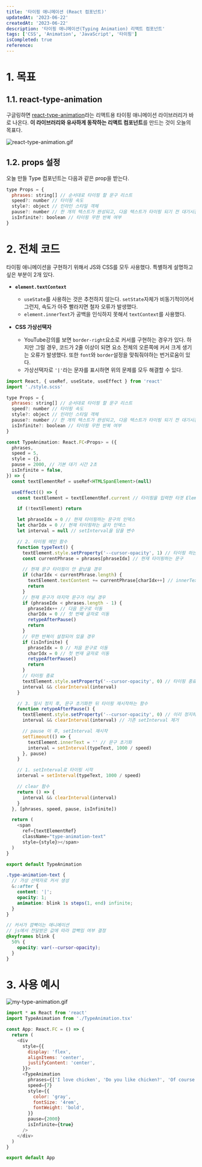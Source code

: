 ```yaml
---
title: '타이핑 애니메이션 (React 컴포넌트)'
updatedAt: '2023-06-22'
createdAt: '2023-06-22'
description: '타이핑 애니메이션(Typing Animation) 리액트 컴포넌트'
tags: ['CSS', 'Animation', 'JavaScript', '타이핑']
isCompleted: true
reference:
---
```


# 1. 목표

## 1.1. react-type-animation

구글링하면 [react-type-animation](https://www.npmjs.com/package/react-type-animation)라는 리액트용 타이핑 애니메이션 라이브러리가 바로 나온다. **이 라이브러리와 유사하게 동작하는 리액트 컴포넌트**를 만드는 것이 오늘의 목표다.

![react-type-animation.gif](./assets/react-type-animation.gif)

## 1.2. props 설정

오늘 만들 Type 컴포넌트는 다음과 같은 prop을 받는다.

```js
type Props = {
  phrases: string[] // 순서대로 타이핑 할 문구 리스트
  speed?: number // 타이핑 속도
  style?: object // 인라인 스타일 객체
  pause?: number // 한 개의 텍스트가 완성되고, 다음 텍스트가 타이핑 되기 전 대기시간
  isInfinite?: boolean // 타이핑 무한 반복 여부
}

```

# 2. 전체 코드

타이핑 애니메이션을 구현하기 위해서 JS와 CSS를 모두 사용했다. 특별하게 설명하고 싶은 부분이 2개 있다.

- **`element.textContext`**

  - `useState`를 사용하는 것은 추천하지 않는다. `setState`자체가 비동기적이어서 그런지, 속도가 아주 빨라지면 철자 오류가 발생했다.
  - `element.innerText`가 공백을 인식하지 못해서 `textContext`를 사용했다.

- **CSS 가상선택자**
  - YouTube강의를 보면 `border-right`요소로 커서를 구현하는 경우가 있다. 하지만 그럴 경우, 코드가 2줄 이상이 되면 요소 전체의 오른쪽에 커서 크게 생기는 오류가 발생했다. 또한 `font`와 `border`설정을 맞춰줘야하는 번거로움이 있다.
  - 가상선택자로 `'|'`라는 문자를 표시하면 위의 문제를 모두 해결할 수 있다.

```js
import React, { useRef, useState, useEffect } from 'react'
import './style.scss'

type Props = {
  phrases: string[] // 순서대로 타이핑 할 문구 리스트
  speed?: number // 타이핑 속도
  style?: object // 인라인 스타일 객체
  pause?: number // 한 개의 텍스트가 완성되고, 다음 텍스트가 타이핑 되기 전 대기시간
  isInfinite?: boolean // 타이핑 무한 반복 여부
}

const TypeAnimation: React.FC<Props> = ({
  phrases,
  speed = 5,
  style = {},
  pause = 2000, // 기본 대기 시간 2초
  isInfinite = false,
}) => {
  const textElementRef = useRef<HTMLSpanElement>(null)

  useEffect(() => {
    const textElement = textElementRef.current // 타이핑을 입력한 타겟 Element

    if (!textElement) return

    let phraseIdx = 0 // 현재 타이핑하는 문구의 인덱스
    let charIdx = 0 // 현재 타이핑하는 글자 인덱스
    let interval = null // setInterval을 담을 변수

    // 2. 타이핑 메인 함수
    function typeText() {
      textElement.style.setProperty('--cursor-opacity', 1) // 타이핑 하는 동안은 커서 깜빡이지 않도록
      const currentPhrase = phrases[phraseIdx] // 현재 타이핑하는 문구

      // 현재 문구 타이핑이 안 끝났을 경우
      if (charIdx < currentPhrase.length) {
        textElement.textContent += currentPhrase[charIdx++] // innerText 대신 textContent 사용해야 공백을 담을 수 있음
        return
      }
      // 현재 문구가 마지막 문구가 아닐 경우
      if (phraseIdx < phrases.length - 1) {
        phraseIdx++ // 다음 문구로 이동
        charIdx = 0 // 첫 번째 글자로 이동
        retypeAfterPause()
        return
      }
      // 무한 반복이 설정되어 있을 경우
      if (isInfinite) {
        phraseIdx = 0 // 처음 문구로 이동
        charIdx = 0 // 첫 번재 글자로 이동
        retypeAfterPause()
        return
      }
      // 타이핑 종료
      textElement.style.setProperty('--cursor-opacity', 0) // 타이핑 종료 후 커서 깜빡이도록
      interval && clearInterval(interval)
    }

    // 3. 일시 정지 후, 문구 초기화한 뒤 타이핑 재시작하는 함수
    function retypeAfterPause() {
      textElement.style.setProperty('--cursor-opacity', 0) // 이리 정지하는 동안 커서 깜빡이도록
      interval && clearInterval(interval) // 기존 setInterval 제거

      // pause 이 후, setInterval 재시작
      setTimeout(() => {
        textElement.innerText = '' // 문구 초기화
        interval = setInterval(typeText, 1000 / speed)
      }, pause)
    }

    // 1. setInterval로 타이핑 시작
    interval = setInterval(typeText, 1000 / speed)

    // clear 함수
    return () => {
      interval && clearInterval(interval)
    }
  }, [phrases, speed, pause, isInfinite])

  return (
    <span
      ref={textElementRef}
      className="type-animation-text"
      style={style}></span>
  )
}

export default TypeAnimation

```

```scss
.type-animation-text {
  // 가상 선택자로 커서 생성
  &::after {
    content: '|';
    opacity: 1;
    animation: blink 1s steps(1, end) infinite;
  }
}

// 커서가 깜빡이는 애니메이션
// js에서 전달받은 값에 따라 깝빡임 여부 결정
@keyframes blink {
  50% {
    opacity: var(--cursor-opacity);
  }
}
```

# 3. 사용 예시

![my-type-animation.gif](./assets/my-type-animation.gif)

```js
import * as React from 'react'
import TypeAnimation from './TypeAnimation.tsx'

const App: React.FC = () => {
  return (
    <div
      style={{
        display: 'flex',
        alignItems: 'center',
        justifyContent: 'center',
      }}>
      <TypeAnimation
        phrases={['I love chicken', 'Do you like chicken?', 'Of course!!!']}
        speed={7}
        style={{
          color: 'gray',
          fontSize: '4rem',
          fontWeight: 'bold',
        }}
        pause={2000}
        isInfinite={true}
      />
    </div>
  )
}

export default App
```
